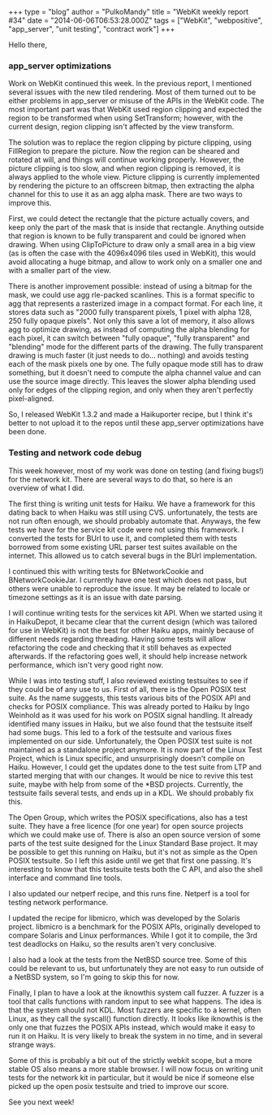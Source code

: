 +++
type = "blog"
author = "PulkoMandy"
title = "WebKit weekly report #34"
date = "2014-06-06T06:53:28.000Z"
tags = ["WebKit", "webpositive", "app_server", "unit testing", "contract work"]
+++

Hello there,

<h3>app_server optimizations</h3>

Work on WebKit continued this week. In the previous report, I mentioned several issues with the new tiled rendering. Most of them turned out to be either problems in app_server or misuse of the APIs in the WebKit code. The most important part was that WebKit used region clipping and expected the region to be transformed when using SetTransform; however, with the current design, region clipping isn't affected by the view transform.

<!--more-->

The solution was to replace the region clipping by picture clipping, using FillRegion to prepare the picture. Now the region can be sheared and rotated at will, and things will continue working properly. However, the picture clipping is too slow, and when region clipping is removed, it is always applied to the whole view. Picture clipping is currently implemented by rendering the picture to an offscreen bitmap, then extracting the alpha channel for this to use it as an agg alpha mask. There are two ways to improve this.

First, we could detect the rectangle that the picture actually covers, and keep only the part of the mask that is inside that rectangle. Anything outside that region is known to be fully transparent and could be ignored when drawing. When using ClipToPicture to draw only a small area in a big view (as is often the case with the 4096x4096 tiles used in WebKit), this would avoid allocating a huge bitmap, and allow to work only on a smaller one and with a smaller part of the view.

There is another improvement possible: instead of using a bitmap for the mask, we could use agg rle-packed scanlines. This is a format specific to agg that represents a rasterized image in a compact format. For each line, it stores data such as "2000 fully transparent pixels, 1 pixel with alpha 128, 250 fully opaque pixels". Not only this save a lot of memory, it also allows agg to optimize drawing, as instead of computing the alpha blending for each pixel, it can switch between "fully opaque", "fully transparent" and "blending" mode for the different parts of the drawing. The fully transparent drawing is much faster (it just needs to do... nothing) and avoids testing each of the mask pixels one by one. The fully opaque mode still has to draw something, but it doesn't need to compute the alpha channel value and can use the source image directly. This leaves the slower alpha blending used only for edges of the clipping region, and only when they aren't perfectly pixel-aligned.

So, I released WebKit 1.3.2 and made a Haikuporter recipe, but I think it's better to not upload it to the repos until these app_server optimizations have been done.

<h3>Testing and network code debug</h3>

This week however, most of my work was done on testing (and fixing bugs!) for the network kit. There are several ways to do that, so here is an overview of what I did.

The first thing is writing unit tests for Haiku. We have a framework for this dating back to when Haiku was still using CVS. unfortunately, the tests are not run often enough, we should probably automate that. Anyways, the few tests we have for the service kit code were not using this framework. I converted the tests for BUrl to use it, and completed them with tests borrowed from some existing URL parser test suites available on the internet. This allowed us to catch several bugs in the BUrl implementation.

I continued this with writing tests for BNetworkCookie and BNetworkCookieJar. I currently have one test which does not pass, but others were unable to reproduce the issue. It may be related to locale or timezone settings as it is an issue with date parsing.

I will continue writing tests for the services kit API. When we started using it in HaikuDepot, it became clear that the current design (which was tailored for use in WebKit) is not the best for other Haiku apps, mainly because of different needs regarding threading. Having some tests will allow refactoring the code and checking that it still behaves as expected afterwards. If the refactoring goes well, it should help increase network performance, which isn't very good right now.

While I was into testing stuff, I also reviewed existing testsuites to see if they could be of any use to us. First of all, there is the Open POSIX test suite. As the name suggests, this tests various bits of the POSIX API and checks for POSIX compliance. This was already ported to Haiku by Ingo Weinhold as it was used for his work on POSIX signal handling. It already identified many issues in Haiku, but we also found that the testsuite itself had some bugs. This led to a fork of the testsuite and various fixes implemented on our side. Unfortunately, the Open POSIX test suite is not maintained as a standalone project anymore. It is now part of the Linux Test Project, which is Linux specific, and unsurprisingly doesn't compile on Haiku. However, I could get the updates done to the test suite from LTP and started merging that with our changes. It would be nice to revive this test suite, maybe with help from some of the *BSD projects. Currently, the testsuite fails several tests, and ends up in a KDL. We should probably fix this.

The Open Group, which writes the POSIX specifications, also has a test suite. They have a free licence (for one year) for open source projects which we could make use of. There is also an open source version of some parts of the test suite designed for the Linux Standard Base project. It may be possible to get this running on Haiku, but it's not as simple as the Open POSIX testsuite. So I left this aside until we get that first one passing. It's interesting to know that this testsuite tests both the C API, and also the shell interface and command line tools.

I also updated our netperf recipe, and this runs fine. Netperf is a tool for testing network performance.

I updated the recipe for libmicro, which was developed by the Solaris project. libmicro is a benchmark for the POSIX APIs, originally developed to compare Solaris and Linux performances. While I got it to compile, the 3rd test deadlocks on Haiku, so the results aren't very conclusive.

I also had a look at the tests from the NetBSD source tree. Some of this could be relevant to us, but unfortunately they are not easy to run outside of a NetBSD system, so I'm going to skip this for now.

Finally, I plan to have a look at the iknowthis system call fuzzer. A fuzzer is a tool that calls functions with random input to see what happens. The idea is that the system should not KDL. Most fuzzers are specific to a kernel, often Linux, as they call the syscall() function directly. It looks like iknowthis is the only one that fuzzes the POSIX APIs instead, which would make it easy to run it on Haiku. It is very likely to break the system in no time, and in several strange ways.

Some of this is probably a bit out of the strictly webkit scope, but a more stable OS also means a more stable browser. I will now focus on writing unit tests for the network kit in particular, but it would be nice if someone else picked up the open posix testsuite and tried to improve our score.

See you next week!